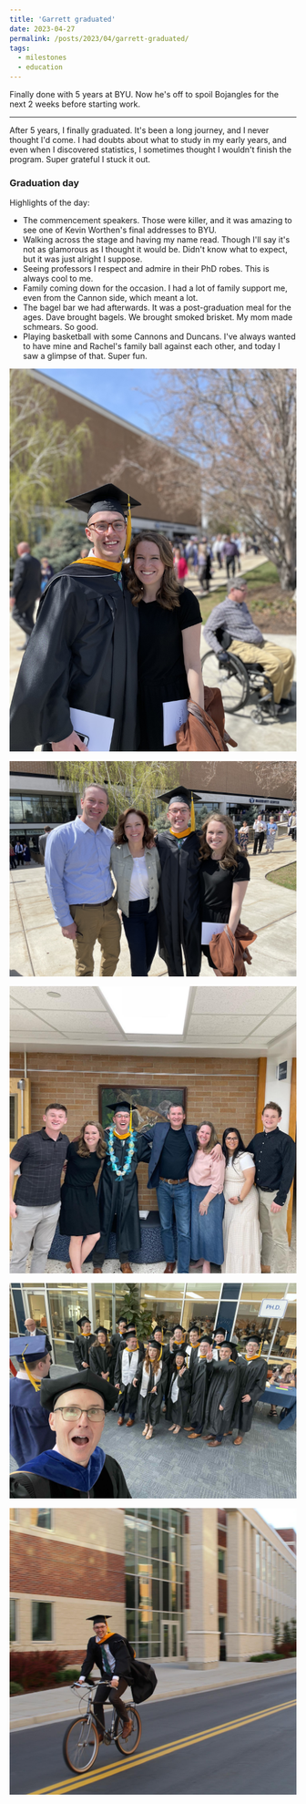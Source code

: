 ```yaml
---
title: 'Garrett graduated'
date: 2023-04-27
permalink: /posts/2023/04/garrett-graduated/
tags:
  - milestones
  - education
---
```


Finally done with 5 years at BYU. Now he's off to spoil Bojangles for the next 2 weeks before starting work.

---

After 5 years, I finally graduated. It's been a long journey, and I never thought I'd come. I had doubts about what to study in my early years, and even when I discovered statistics, I sometimes thought I wouldn't finish the program. Super grateful I stuck it out.

### Graduation day

Highlights of the day:

- The commencement speakers. Those were killer, and it was amazing to see one of Kevin Worthen's final addresses to BYU.
- Walking across the stage and having my name read. Though I'll say it's not as glamorous as I thought it would be. Didn't know what to expect, but it was just alright I suppose.
- Seeing professors I respect and admire in their PhD robes. This is always cool to me.
- Family coming down for the occasion. I had a lot of family support me, even from the Cannon side, which meant a lot.
- The bagel bar we had afterwards. It was a post-graduation meal for the ages. Dave brought bagels. We brought smoked brisket. My mom made schmears. So good.
- Playing basketball with some Cannons and Duncans. I've always wanted to have mine and Rachel's family ball against each other, and today I saw a glimpse of that. Super fun.

![Photo after commencement with Rachel](/images/2023-04-graduation-rachel.jpeg)

![Photo after commencement with my parents](/images/2023-04-graduation-with-parents.jpeg)

![Cannon's came down for graduation. Photo after convocation where I walked.](/images/2023-04-graduation-with-cannons.jpeg)

![Rogue selfie taken by my advisor Dr. Christensen with my cohort. I've learned loads from him the last several years. He's become a role model of mine.](/images/2023-04-graduation-dr-c-selfie.jpeg)

![Bikes are my thing I guess](/images/2023-04-graduation-bike.jpeg)
